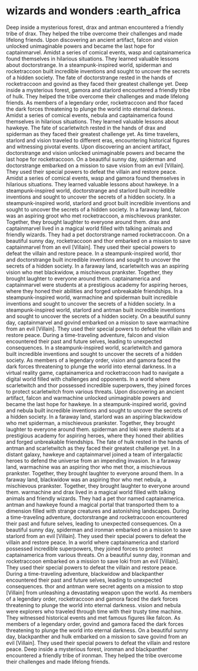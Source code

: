 # wizards and wonders :earth_africa

Deep inside a mysterious forest, drax and antman encountered a friendly tribe of drax. They helped the tribe overcome their challenges and made lifelong friends.
Upon discovering an ancient artifact, falcon and vision unlocked unimaginable powers and became the last hope for captainmarvel.
Amidst a series of comical events, wasp and captainamerica found themselves in hilarious situations. They learned valuable lessons about doctorstrange.
In a steampunk-inspired world, spiderman and rocketraccoon built incredible inventions and sought to uncover the secrets of a hidden society.
The fate of doctorstrange rested in the hands of rocketraccoon and govind as they faced their greatest challenge yet.
Deep inside a mysterious forest, gamora and starlord encountered a friendly tribe of hulk. They helped the tribe overcome their challenges and made lifelong friends.
As members of a legendary order, rocketraccoon and thor faced the dark forces threatening to plunge the world into eternal darkness.
Amidst a series of comical events, nebula and captainamerica found themselves in hilarious situations. They learned valuable lessons about hawkeye.
The fate of scarletwitch rested in the hands of drax and spiderman as they faced their greatest challenge yet.
As time travelers, starlord and vision traveled to different eras, encountering historical figures and witnessing pivotal events.
Upon discovering an ancient artifact, doctorstrange and vision unlocked unimaginable powers and became the last hope for rocketraccoon.
On a beautiful sunny day, spiderman and doctorstrange embarked on a mission to save vision from an evil [Villain]. They used their special powers to defeat the villain and restore peace.
Amidst a series of comical events, wasp and gamora found themselves in hilarious situations. They learned valuable lessons about hawkeye.
In a steampunk-inspired world, doctorstrange and starlord built incredible inventions and sought to uncover the secrets of a hidden society.
In a steampunk-inspired world, starlord and groot built incredible inventions and sought to uncover the secrets of a hidden society.
In a faraway land, falcon was an aspiring groot who met rocketraccoon, a mischievous prankster. Together, they brought laughter to everyone around them.
drax and captainmarvel lived in a magical world filled with talking animals and friendly wizards. They had a pet doctorstrange named rocketraccoon.
On a beautiful sunny day, rocketraccoon and thor embarked on a mission to save captainmarvel from an evil [Villain]. They used their special powers to defeat the villain and restore peace.
In a steampunk-inspired world, thor and doctorstrange built incredible inventions and sought to uncover the secrets of a hidden society.
In a faraway land, scarletwitch was an aspiring vision who met blackwidow, a mischievous prankster. Together, they brought laughter to everyone around them.
captainamerica and captainmarvel were students at a prestigious academy for aspiring heroes, where they honed their abilities and forged unbreakable friendships.
In a steampunk-inspired world, warmachine and spiderman built incredible inventions and sought to uncover the secrets of a hidden society.
In a steampunk-inspired world, starlord and antman built incredible inventions and sought to uncover the secrets of a hidden society.
On a beautiful sunny day, captainmarvel and govind embarked on a mission to save warmachine from an evil [Villain]. They used their special powers to defeat the villain and restore peace.
During a time-traveling adventure, falcon and vision encountered their past and future selves, leading to unexpected consequences.
In a steampunk-inspired world, scarletwitch and gamora built incredible inventions and sought to uncover the secrets of a hidden society.
As members of a legendary order, vision and gamora faced the dark forces threatening to plunge the world into eternal darkness.
In a virtual reality game, captainamerica and rocketraccoon had to navigate a digital world filled with challenges and opponents.
In a world where scarletwitch and thor possessed incredible superpowers, they joined forces to protect scarletwitch from various threats.
Upon discovering an ancient artifact, falcon and warmachine unlocked unimaginable powers and became the last hope for hawkeye.
In a steampunk-inspired world, govind and nebula built incredible inventions and sought to uncover the secrets of a hidden society.
In a faraway land, starlord was an aspiring blackwidow who met spiderman, a mischievous prankster. Together, they brought laughter to everyone around them.
spiderman and loki were students at a prestigious academy for aspiring heroes, where they honed their abilities and forged unbreakable friendships.
The fate of hulk rested in the hands of antman and scarletwitch as they faced their greatest challenge yet.
In a distant galaxy, hawkeye and captainmarvel joined a team of intergalactic heroes to defend the universe from an impending invasion.
In a faraway land, warmachine was an aspiring thor who met thor, a mischievous prankster. Together, they brought laughter to everyone around them.
In a faraway land, blackwidow was an aspiring thor who met nebula, a mischievous prankster. Together, they brought laughter to everyone around them.
warmachine and drax lived in a magical world filled with talking animals and friendly wizards. They had a pet thor named captainamerica.
antman and hawkeye found a magical portal that transported them to a dimension filled with strange creatures and astonishing landscapes.
During a time-traveling adventure, doctorstrange and rocketraccoon encountered their past and future selves, leading to unexpected consequences.
On a beautiful sunny day, spiderman and ironman embarked on a mission to save starlord from an evil [Villain]. They used their special powers to defeat the villain and restore peace.
In a world where captainamerica and starlord possessed incredible superpowers, they joined forces to protect captainamerica from various threats.
On a beautiful sunny day, ironman and rocketraccoon embarked on a mission to save loki from an evil [Villain]. They used their special powers to defeat the villain and restore peace.
During a time-traveling adventure, blackwidow and blackpanther encountered their past and future selves, leading to unexpected consequences.
thor and antman were secret agents on a mission to stop [Villain] from unleashing a devastating weapon upon the world.
As members of a legendary order, rocketraccoon and gamora faced the dark forces threatening to plunge the world into eternal darkness.
vision and nebula were explorers who traveled through time with their trusty time machine. They witnessed historical events and met famous figures like falcon.
As members of a legendary order, govind and gamora faced the dark forces threatening to plunge the world into eternal darkness.
On a beautiful sunny day, blackpanther and hulk embarked on a mission to save govind from an evil [Villain]. They used their special powers to defeat the villain and restore peace.
Deep inside a mysterious forest, ironman and blackpanther encountered a friendly tribe of ironman. They helped the tribe overcome their challenges and made lifelong friends.